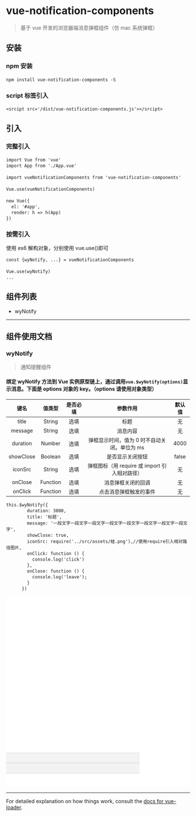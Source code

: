 # vue-notification-components

> 基于 vue 开发的浏览器端消息弹框组件（仿 mac 系统弹框）

## 安装

### npm 安装

`npm install vue-notification-components -S`

### script 标签引入

`<srcipt src='/dist/vue-notification-components.js'></srcipt>`

## 引入

### 完整引入

```
import Vue from 'vue'
import App from './App.vue'

import vueNotificationComponents from 'vue-notification-components'

Vue.use(vueNotificationComponents)

new Vue({
  el: '#app',
  render: h => h(App)
})

```

### 按需引入

使用 es6 解构对象，分别使用 vue.use()即可

```
const {wyNotify, ...} = vueNotificationComponents

Vue.use(wyNotify)
...
```

## 组件列表

- wyNotify

---

## 组件使用文档

### wyNotify

> 通知提醒组件

#### 绑定 wyNotify 方法到 Vue 实例原型链上，通过调用`vue.$wyNotify(options)`显示消息。下面是 options 对象的 key。（options 请使用对象类型）

|   键名    |  值类型  | 是否必填 |                   参数作用                    | 默认值 |
| :-------: | :------: | :------: | :-------------------------------------------: | :----: |
|   title   |  String  |   选填   |                     标题                      |   无   |
|  message  |  String  |   选填   |                   消息内容                    |   无   |
| duration  |  Number  |   选填   | 弹框显示时间，值为 0 时不自动关闭。单位为 ms  |  4000  |
| showClose | Boolean  |   选填   |               是否显示关闭按钮                | false  |
|  iconSrc  |  String  |   选填   | 弹框图标（用 require 或 import 引入相对路径） |   无   |
|  onClose  | Function |   选填   |              消息弹框关闭的回调               |   无   |
|  onClick  | Function |   选填   |            点击消息弹框触发的事件             |   无   |

```
this.$wyNotify({
        duration: 3000,
        title: '标题',
        message: '一段文字一段文字一段文字一段文字一段文字一段文字一段文字一段文字',
        showClose: true,
        iconSrc: require('../src/assets/蛙.png'),//使用require引入相对路径图片,
        onClick: function () {
          console.log('click')
        },
        onClose: function () {
          console.log('leave');
        }
      })
```
![wyNotify](./src/assets/wyNotify.gif 'wyNotify')

---

For detailed explanation on how things work, consult the [docs for vue-loader](http://vuejs.github.io/vue-loader).
